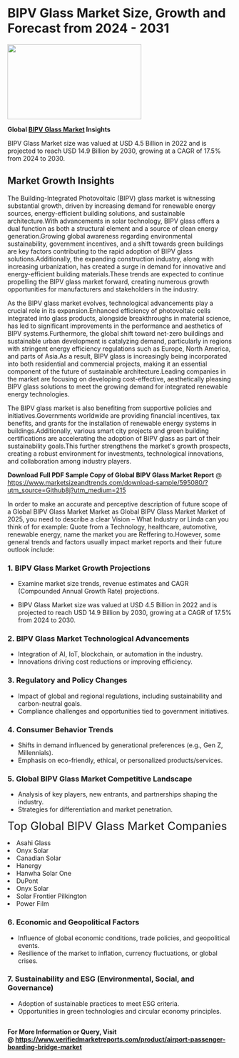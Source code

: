 <H1>BIPV Glass Market Size, Growth and Forecast from 2024 - 2031</H1><img class="aligncenter size-medium wp-image-584254" src="https://thirdeyenews.in/wp-content/uploads/2024/09/Global-Market-Research-300x168.jpeg" alt="" width="300" height="168" /><p><strong>Global&nbsp;<a href="https://www.marketsizeandtrends.com/download-sample/595080/?utm_source=Github8j?utm_medium=215">BIPV Glass Market</a> Insights</strong></p><p>BIPV Glass Market size was valued at USD 4.5 Billion in 2022 and is projected to reach USD 14.9 Billion by 2030, growing at a CAGR of 17.5% from 2024 to 2030.</p><p><h2>Market Growth Insights</h2> <p>The Building-Integrated Photovoltaic (BIPV) glass market is witnessing substantial growth, driven by increasing demand for renewable energy sources, energy-efficient building solutions, and sustainable architecture.With advancements in solar technology, BIPV glass offers a dual function as both a structural element and a source of clean energy generation.Growing global awareness regarding environmental sustainability, government incentives, and a shift towards green buildings are key factors contributing to the rapid adoption of BIPV glass solutions.Additionally, the expanding construction industry, along with increasing urbanization, has created a surge in demand for innovative and energy-efficient building materials.These trends are expected to continue propelling the BIPV glass market forward, creating numerous growth opportunities for manufacturers and stakeholders in the industry.</p> <p>As the BIPV glass market evolves, technological advancements play a crucial role in its expansion.Enhanced efficiency of photovoltaic cells integrated into glass products, alongside breakthroughs in material science, has led to significant improvements in the performance and aesthetics of BIPV systems.Furthermore, the global shift toward net-zero buildings and sustainable urban development is catalyzing demand, particularly in regions with stringent energy efficiency regulations such as Europe, North America, and parts of Asia.As a result, BIPV glass is increasingly being incorporated into both residential and commercial projects, making it an essential component of the future of sustainable architecture.Leading companies in the market are focusing on developing cost-effective, aesthetically pleasing BIPV glass solutions to meet the growing demand for integrated renewable energy technologies.<p>The BIPV glass market is also benefiting from supportive policies and initiatives.Governments worldwide are providing financial incentives, tax benefits, and grants for the installation of renewable energy systems in buildings.Additionally, various smart city projects and green building certifications are accelerating the adoption of BIPV glass as part of their sustainability goals.This further strengthens the market's growth prospects, creating a robust environment for investments, technological innovations, and collaboration among industry players.</p> <p><span class=""><strong>Download Full PDF Sample Copy of Global BIPV Glass Market Report</strong> @ <a href="https://www.marketsizeandtrends.com/download-sample/595080/?utm_source=Github8j?utm_medium=215" target="_blank">https://www.marketsizeandtrends.com/download-sample/595080/?utm_source=Github8j?utm_medium=215</a></span></p><p>In order to make an accurate and perceptive description of future scope of a Global&nbsp;BIPV Glass Market Market as Global&nbsp;BIPV Glass Market Market of 2025, you need to describe a clear Vision &ndash; What Industry or Linda can you think of for example: Quote from a Technology, healthcare, automotive, renewable energy, name the market you are Reffering to.However, some general trends and factors usually impact market reports and their future outlook include:</p><h3>1.&nbsp;<strong>BIPV Glass Market Growth Projections</strong></h3><ul><li>Examine market size trends, revenue estimates and CAGR (Compounded Annual Growth Rate) projections.</li><li><p>BIPV Glass Market size was valued at USD 4.5 Billion in 2022 and is projected to reach USD 14.9 Billion by 2030, growing at a CAGR of 17.5% from 2024 to 2030.</p></li></ul><h3>2.&nbsp;<strong>BIPV Glass Market Technological Advancements</strong></h3><ul><li>Integration of AI, IoT, blockchain, or automation in the industry.</li><li>Innovations driving cost reductions or improving efficiency.</li></ul><h3>3.&nbsp;<strong>Regulatory and Policy Changes</strong></h3><ul><li>Impact of global and regional regulations, including sustainability and carbon-neutral goals.</li><li>Compliance challenges and opportunities tied to government initiatives.</li></ul><h3>4.&nbsp;<strong>Consumer Behavior Trends</strong></h3><ul><li>Shifts in demand influenced by generational preferences (e.g., Gen Z, Millennials).</li><li>Emphasis on eco-friendly, ethical, or personalized products/services.</li></ul><h3>5.&nbsp;<strong>Global BIPV Glass Market Competitive Landscape</strong></h3><ul><li>Analysis of key players, new entrants, and partnerships shaping the industry.</li><li>Strategies for differentiation and market penetration.</li></ul><p data-pm-slice="1 1 []"><span style="color: inherit; font-family: inherit; font-size: 25px;">Top Global BIPV Glass Market Companies</span></p><div class="" data-test-id=""><p><li>Asahi Glass</li><li> Onyx Solar</li><li> Canadian Solar</li><li> Hanergy</li><li> Hanwha Solar One</li><li> DuPont</li><li> Onyx Solar</li><li> Solar Frontier Pilkington</li><li> Power Film</li></p></div><h3>6.&nbsp;<strong>Economic and Geopolitical Factors</strong></h3><ul><li>Influence of global economic conditions, trade policies, and geopolitical events.</li><li>Resilience of the market to inflation, currency fluctuations, or global crises.</li></ul><h3>7.&nbsp;<strong>Sustainability and ESG (Environmental, Social, and Governance)</strong></h3><ul><li>Adoption of sustainable practices to meet ESG criteria.</li><li>Opportunities in green technologies and circular economy principles.</li></ul><h2><strong style="font-size: 14px;">For More Information or Query, Visit @&nbsp;</strong><a style="background-color: #ffffff; font-size: 14px;" href="https://www.marketsizeandtrends.com/report/bipv-glass-market/" target="_blank">https://www.verifiedmarketreports.com/product/airport-passenger-boarding-bridge-market</a></h2>